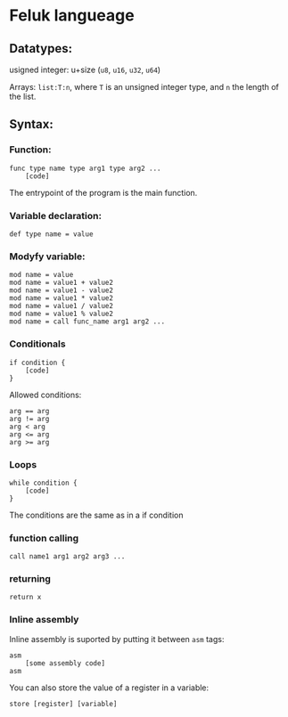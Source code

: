 # Feluk langueage

## Datatypes:
usigned integer: u+size (`u8`, `u16`, `u32`, `u64`)

Arrays: `list:T:n`, where `T` is an unsigned integer type, and `n` the length of the list.

## Syntax:
### Function:

``` 
func type name type arg1 type arg2 ...
    [code]
```
The entrypoint of the program is the main function.

### Variable declaration:
```
def type name = value
```

### Modyfy variable:
```
mod name = value
mod name = value1 + value2
mod name = value1 - value2
mod name = value1 * value2
mod name = value1 / value2
mod name = value1 % value2
mod name = call func_name arg1 arg2 ...
```

### Conditionals
```
if condition {
    [code]
}
```
Allowed conditions:
```
arg == arg
arg != arg
arg < arg
arg <= arg
arg >= arg
```

### Loops
```
while condition {
    [code]
}
```
The conditions are the same as in a if condition


### function calling
```
call name1 arg1 arg2 arg3 ...
```

### returning
```
return x
```

### Inline assembly
Inline assembly is suported by putting it between `asm` tags:
```
asm 
    [some assembly code]
asm
```

You can also store the value of a register in a variable:
```
store [register] [variable]
```